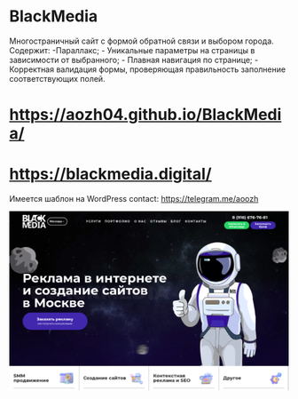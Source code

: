 # BlackMedia
Многостраничный сайт с формой обратной связи и выбором города. Содержит: -Параллакс; - Уникальные параметры на страницы в зависимости от выбранного; - Плавная навигация по странице; - Корректная валидация формы, проверяющая правильность заполнение соответствующих полей.

# https://aozh04.github.io/BlackMedia/
# https://blackmedia.digital/

Имеется шаблон на WordPress
contact: https://telegram.me/aoozh

![alt text](img/screenshot.png)
